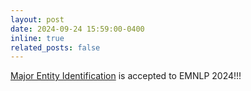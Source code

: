 ```yaml
---
layout: post
date: 2024-09-24 15:59:00-0400
inline: true
related_posts: false
---
```


[Major Entity Identification](https://kawshikmanikantan.github.io/MEI) is accepted to EMNLP 2024!!!
